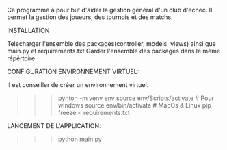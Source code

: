 Ce programme à pour but d'aider la gestion général d'un club d'echec.
Il permet la gestion des joueurs, des tournois et des matchs.

INSTALLATION

Telecharger l'ensemble des packages(controller, models, views) ainsi que main.py et requirements.txt
Garder l'ensemble des packages dans le même répértoire

CONFIGURATION ENVIRONNEMENT VIRTUEL:

Il est conseiller de créer un environnement virtuel.
>>> pyhton -m venv env
>>> source env/Scripts/activate   # Pour windows
>>> source env/bin/activate       # MacOs & Linux
>>> pip freeze < requirements.txt

LANCEMENT DE L'APPLICATION:

>>> python main.py
  

